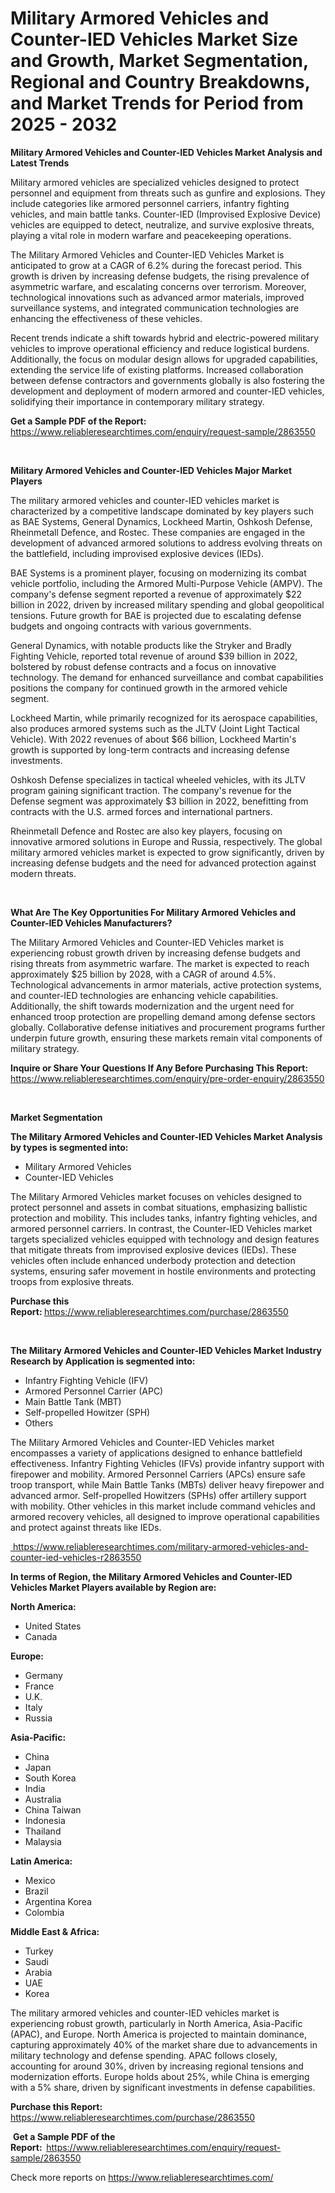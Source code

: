 <p><h1>Military Armored Vehicles and Counter-IED Vehicles Market Size and Growth, Market Segmentation, Regional and Country Breakdowns, and Market Trends for Period from 2025 -  2032</h1></p><p><strong>Military Armored Vehicles and Counter-IED Vehicles Market Analysis and Latest Trends</strong></p>
<p><p>Military armored vehicles are specialized vehicles designed to protect personnel and equipment from threats such as gunfire and explosions. They include categories like armored personnel carriers, infantry fighting vehicles, and main battle tanks. Counter-IED (Improvised Explosive Device) vehicles are equipped to detect, neutralize, and survive explosive threats, playing a vital role in modern warfare and peacekeeping operations.</p><p>The Military Armored Vehicles and Counter-IED Vehicles Market is anticipated to grow at a CAGR of 6.2% during the forecast period. This growth is driven by increasing defense budgets, the rising prevalence of asymmetric warfare, and escalating concerns over terrorism. Moreover, technological innovations such as advanced armor materials, improved surveillance systems, and integrated communication technologies are enhancing the effectiveness of these vehicles.</p><p>Recent trends indicate a shift towards hybrid and electric-powered military vehicles to improve operational efficiency and reduce logistical burdens. Additionally, the focus on modular design allows for upgraded capabilities, extending the service life of existing platforms. Increased collaboration between defense contractors and governments globally is also fostering the development and deployment of modern armored and counter-IED vehicles, solidifying their importance in contemporary military strategy.</p></p>
<p><strong>Get a Sample PDF of the Report:&nbsp;</strong> <a href="https://www.reliableresearchtimes.com/enquiry/request-sample/2863550?utm_campaign=3209&utm_medium=2&utm_source=Github&utm_content=ia&utm_term=12032025&utm_id=military-armored-vehicles-and-counter-ied-vehicles">https://www.reliableresearchtimes.com/enquiry/request-sample/2863550</a></p>
<p>&nbsp;</p>
<p><strong>Military Armored Vehicles and Counter-IED Vehicles Major Market Players</strong></p>
<p><p>The military armored vehicles and counter-IED vehicles market is characterized by a competitive landscape dominated by key players such as BAE Systems, General Dynamics, Lockheed Martin, Oshkosh Defense, Rheinmetall Defence, and Rostec. These companies are engaged in the development of advanced armored solutions to address evolving threats on the battlefield, including improvised explosive devices (IEDs).</p><p>BAE Systems is a prominent player, focusing on modernizing its combat vehicle portfolio, including the Armored Multi-Purpose Vehicle (AMPV). The company's defense segment reported a revenue of approximately $22 billion in 2022, driven by increased military spending and global geopolitical tensions. Future growth for BAE is projected due to escalating defense budgets and ongoing contracts with various governments.</p><p>General Dynamics, with notable products like the Stryker and Bradly Fighting Vehicle, reported total revenue of around $39 billion in 2022, bolstered by robust defense contracts and a focus on innovative technology. The demand for enhanced surveillance and combat capabilities positions the company for continued growth in the armored vehicle segment.</p><p>Lockheed Martin, while primarily recognized for its aerospace capabilities, also produces armored systems such as the JLTV (Joint Light Tactical Vehicle). With 2022 revenues of about $66 billion, Lockheed Martin's growth is supported by long-term contracts and increasing defense investments.</p><p>Oshkosh Defense specializes in tactical wheeled vehicles, with its JLTV program gaining significant traction. The company's revenue for the Defense segment was approximately $3 billion in 2022, benefitting from contracts with the U.S. armed forces and international partners.</p><p>Rheinmetall Defence and Rostec are also key players, focusing on innovative armored solutions in Europe and Russia, respectively. The global military armored vehicles market is expected to grow significantly, driven by increasing defense budgets and the need for advanced protection against modern threats.</p></p>
<p>&nbsp;</p>
<p><strong>What Are The Key Opportunities For Military Armored Vehicles and Counter-IED Vehicles Manufacturers?</strong></p>
<p><p>The Military Armored Vehicles and Counter-IED Vehicles market is experiencing robust growth driven by increasing defense budgets and rising threats from asymmetric warfare. The market is expected to reach approximately $25 billion by 2028, with a CAGR of around 4.5%. Technological advancements in armor materials, active protection systems, and counter-IED technologies are enhancing vehicle capabilities. Additionally, the shift towards modernization and the urgent need for enhanced troop protection are propelling demand among defense sectors globally. Collaborative defense initiatives and procurement programs further underpin future growth, ensuring these markets remain vital components of military strategy.</p></p>
<p><strong>Inquire or Share Your Questions If Any Before Purchasing This Report:</strong> <a href="https://www.reliableresearchtimes.com/enquiry/pre-order-enquiry/2863550?utm_campaign=3209&utm_medium=2&utm_source=Github&utm_content=ia&utm_term=12032025&utm_id=military-armored-vehicles-and-counter-ied-vehicles">https://www.reliableresearchtimes.com/enquiry/pre-order-enquiry/2863550</a></p>
<p>&nbsp;</p>
<p><strong>Market Segmentation</strong></p>
<p><strong>The Military Armored Vehicles and Counter-IED Vehicles Market Analysis by types is segmented into:</strong></p>
<p><ul><li>Military Armored Vehicles</li><li>Counter-IED Vehicles</li></ul></p>
<p><p>The Military Armored Vehicles market focuses on vehicles designed to protect personnel and assets in combat situations, emphasizing ballistic protection and mobility. This includes tanks, infantry fighting vehicles, and armored personnel carriers. In contrast, the Counter-IED Vehicles market targets specialized vehicles equipped with technology and design features that mitigate threats from improvised explosive devices (IEDs). These vehicles often include enhanced underbody protection and detection systems, ensuring safer movement in hostile environments and protecting troops from explosive threats.</p></p>
<p><strong>Purchase this Report:&nbsp;</strong><a href="https://www.reliableresearchtimes.com/purchase/2863550?utm_campaign=3209&utm_medium=2&utm_source=Github&utm_content=ia&utm_term=12032025&utm_id=military-armored-vehicles-and-counter-ied-vehicles">https://www.reliableresearchtimes.com/purchase/2863550</a></p>
<p>&nbsp;</p>
<p><strong>The Military Armored Vehicles and Counter-IED Vehicles Market Industry Research by Application is segmented into:</strong></p>
<p><ul><li>Infantry Fighting Vehicle (IFV)</li><li>Armored Personnel Carrier (APC)</li><li>Main Battle Tank (MBT)</li><li>Self-propelled Howitzer (SPH)</li><li>Others</li></ul></p>
<p><p>The Military Armored Vehicles and Counter-IED Vehicles market encompasses a variety of applications designed to enhance battlefield effectiveness. Infantry Fighting Vehicles (IFVs) provide infantry support with firepower and mobility. Armored Personnel Carriers (APCs) ensure safe troop transport, while Main Battle Tanks (MBTs) deliver heavy firepower and advanced armor. Self-propelled Howitzers (SPHs) offer artillery support with mobility. Other vehicles in this market include command vehicles and armored recovery vehicles, all designed to improve operational capabilities and protect against threats like IEDs.</p></p>
<p><a href="https://www.reliableresearchtimes.com/military-armored-vehicles-and-counter-ied-vehicles-r2863550?utm_campaign=3209&utm_medium=2&utm_source=Github&utm_content=ia&utm_term=12032025&utm_id=military-armored-vehicles-and-counter-ied-vehicles">&nbsp;https://www.reliableresearchtimes.com/military-armored-vehicles-and-counter-ied-vehicles-r2863550</a></p>
<p><strong>In terms of Region, the Military Armored Vehicles and Counter-IED Vehicles Market Players available by Region are:</strong></p>
<p>
    <p> <strong> North America: </strong>
        <ul>
            <li>United States</li>
            <li>Canada</li>
        </ul>
        </p> 
    <p> <strong> Europe: </strong>
        <ul>
            <li>Germany</li>
            <li>France</li>
            <li>U.K.</li>
            <li>Italy</li>
            <li>Russia</li>
        </ul>
        </p> 
    <p> <strong> Asia-Pacific: </strong>
        <ul>
            <li>China</li>
            <li>Japan</li>
            <li>South Korea</li>
            <li>India</li>
            <li>Australia</li>
            <li>China Taiwan</li>
            <li>Indonesia</li>
            <li>Thailand</li>
            <li>Malaysia</li>
        </ul>
        </p> 
    <p> <strong> Latin America: </strong>
        <ul>
            <li>Mexico</li>
            <li>Brazil</li>
            <li>Argentina Korea</li>
            <li>Colombia</li>
        </ul>
        </p> 
    <p> <strong> Middle East & Africa: </strong>
        <ul>
            <li>Turkey</li>
            <li>Saudi</li>
            <li>Arabia</li>
            <li>UAE</li>
            <li>Korea</li>
        </ul>
    </p>
    </p>
<p><p>The military armored vehicles and counter-IED vehicles market is experiencing robust growth, particularly in North America, Asia-Pacific (APAC), and Europe. North America is projected to maintain dominance, capturing approximately 40% of the market share due to advancements in military technology and defense spending. APAC follows closely, accounting for around 30%, driven by increasing regional tensions and modernization efforts. Europe holds about 25%, while China is emerging with a 5% share, driven by significant investments in defense capabilities.</p></p>
<p><strong>Purchase this Report: </strong><a href="https://www.reliableresearchtimes.com/purchase/2863550?utm_campaign=3209&utm_medium=2&utm_source=Github&utm_content=ia&utm_term=12032025&utm_id=military-armored-vehicles-and-counter-ied-vehicles">https://www.reliableresearchtimes.com/purchase/2863550</a></p>
<p>&nbsp;<strong>Get a Sample PDF of the Report:&nbsp;&nbsp;</strong><a href="https://www.reliableresearchtimes.com/enquiry/request-sample/2863550?utm_campaign=3209&utm_medium=2&utm_source=Github&utm_content=ia&utm_term=12032025&utm_id=military-armored-vehicles-and-counter-ied-vehicles">https://www.reliableresearchtimes.com/enquiry/request-sample/2863550</a></p>
<p><strong></strong></p>
<p>Check more reports on <a href="https://www.reliableresearchtimes.com/?utm_campaign=3209&utm_medium=2&utm_source=Github&utm_content=ia&utm_term=12032025&utm_id=military-armored-vehicles-and-counter-ied-vehicles">https://www.reliableresearchtimes.com/</a></p>
